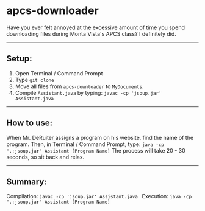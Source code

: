 # apcs-downloader
Have you ever felt annoyed at the excessive amount of time you spend downloading files during Monta Vista's APCS class? I definitely did.


---
## Setup:
1. Open Terminal / Command Prompt
2. Type ``` git clone ```
3. Move all files from  ```apcs-downloader``` to ```MyDocuments```.
4. Compile ``` Assistant.java ``` by typing: ```javac -cp 'jsoup.jar' Assistant.java ```

---

## How to use:

When Mr. DeRuiter assigns a program on his website, find the name of the program. 
Then, in Terminal / Command Prompt, type: ```java -cp ".:jsoup.jar" Assistant [Program Name]```
The process will take 20 - 30 seconds, so sit back and relax.

---

## Summary: 
Compilation:  ```javac -cp 'jsoup.jar' Assistant.java ```
Execution: ```java -cp ".:jsoup.jar" Assistant [Program Name]```
